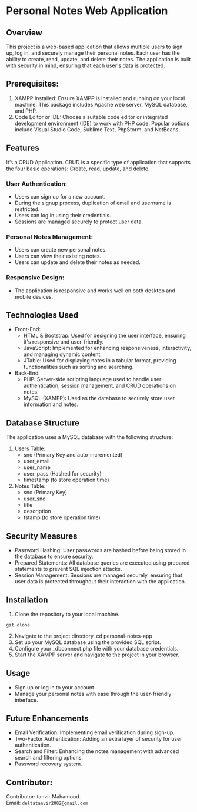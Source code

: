 # Personal Notes Web Application

## Overview
This project is a web-based application that allows multiple users to sign up, log in, and securely manage their personal notes. 
Each user has the ability to create, read, update, and delete their notes. The application is built with security in mind, ensuring that each user's data is protected.

## Prerequisites:
1. XAMPP Installed: Ensure XAMPP is installed and running on your local machine. This package includes Apache web server, MySQL database, and PHP.
2. Code Editor or IDE: Choose a suitable code editor or integrated development environment (IDE) to work with PHP code. Popular options include Visual Studio Code, Sublime Text, PhpStorm, and NetBeans.

## Features
It’s a CRUD Application. CRUD is a specific type of application that supports the four basic operations: Create, read, update, and delete.<br>

### User Authentication:
- Users can sign up for a new account.
- During the signup process, duplication of email and username is restricted.
- Users can log in using their credentials.
- Sessions are managed securely to protect user data.

### Personal Notes Management:
- Users can create new personal notes.
- Users can view their existing notes.
- Users can update and delete their notes as needed.

### Responsive Design:
- The application is responsive and works well on both desktop and mobile devices.


## Technologies Used
- Front-End:
  - HTML & Bootstrap: Used for designing the user interface, ensuring it's responsive and user-friendly.
  - JavaScript: Implemented for enhancing responsiveness, interactivity, and managing dynamic content.
  - JTable: Used for displaying notes in a tabular format, providing functionalities such as sorting and searching.
- Back-End:
  - PHP: Server-side scripting language used to handle user authentication, session management, and CRUD operations on notes.
  - MySQL (XAMPP): Used as the database to securely store user information and notes.


## Database Structure
The application uses a MySQL database with the following structure:<br>
1. Users Table:
   - sno (Primary Key and auto-incremented)
   - user_email
   - user_name
   - user_pass (Hashed for security)
   - timestamp (to store operation time)
2. Notes Table:
   - sno (Primary Key)
   - user_sno
   - title
   - description
   - tstamp (to store operation time)

## Security Measures
- Password Hashing: User passwords are hashed before being stored in the database to ensure security.
- Prepared Statements: All database queries are executed using prepared statements to prevent SQL injection attacks.
- Session Management: Sessions are managed securely, ensuring that user data is protected throughout their interaction with the application.
  
## Installation
1. Clone the repository to your local machine.

```
git clone 
```

2. Navigate to the project directory.
cd personal-notes-app
3. Set up your MySQL database using the provided SQL script.
4. Configure your _dbconnect.php file with your database credentials.
5. Start the XAMPP server and navigate to the project in your browser.

## Usage
- Sign up or log in to your account.
- Manage your personal notes with ease through the user-friendly interface.

## Future Enhancements
- Email Verification: Implementing email verification during sign-up.
- Two-Factor Authentication: Adding an extra layer of security for user authentication.
- Search and Filter: Enhancing the notes management with advanced search and filtering options.
- Password recovery system.

## Contributor:
Contributor: tanvir Mahamood. <br>
Email: `deltatanvir2002@gmail.com`

